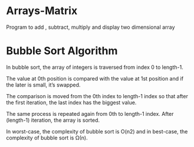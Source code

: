 # Arrays-Matrix

Program to add , subtract, multiply and display two dimensional array

# Bubble Sort Algorithm

In bubble sort, the array of integers is traversed from index 0 to length-1.

The value at 0th position is compared with the value at 1st position and if the later is small, it’s swapped.

The comparison is moved from the 0th index to length-1 index so that after the first iteration, the last index has the biggest value.

The same process is repeated again from 0th to length-1 index. After (length-1) iteration, the array is sorted.

In worst-case, the complexity of bubble sort is O(n2) and in best-case, the complexity of bubble sort is Ω(n).


